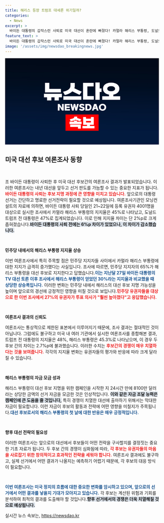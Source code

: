 ```yaml
---
title: 해리스 등장 트럼프 대세론 위기일까?
categories:
  - News
excerpt: >
  바이든 대통령의 갑작스런 사퇴로 미국 대선이 혼란에 빠졌다! 카멀라 해리스 부통령, 도널드 트럼프와 단 2% 차이로 초박빙 접전을 벌이며 민주당 지지율이 급상승! 과연 누가 승자가 될까? 클릭해 보세요!
feature_text: >
  바이든 대통령의 갑작스런 사퇴로 미국 대선이 혼란에 빠졌다! 카멀라 해리스 부통령, 도널드 트럼프와 단 2% 차이로 초박빙 접전을 벌이며 민주당 지지율이 급상승! 과연 누가 승자가 될까? 클릭해 보세요!
image: '/assets/img/newsdao_breakingnews.jpg'
---
```


<p><img src="/assets/img/newsdao_breakingnews.jpg" alt="cryptoinkorea 속보" /></p>

<h2 data-ke-size="size26">미국 대선 후보 여론조사 동향</h2>

<p data-ke-size="size16">&nbsp;</p>

<p>조 바이든 대통령이 사퇴한 후 미국 대선 후보간의 여론조사 결과가 발표되었습니다. 이러한 여론조사는 내년 대선을 앞두고 선거 판도를 가늠할 수 있는 중요한 지표가 됩니다.<b><span style="color: #ee2323;">바이든 대통령의 사퇴는 후보 지명 과정에 큰 영향을 미치고 있습니다.</span></b> 앞으로의 대통령 선거는 간단하고 명료한 선거전략이 필요할 것으로 예상됩니다. 여론조사기관인 모닝컨설트의 자료에 의하면, 바이든 대통령 사퇴 당일인 21~22일에 등록 유권자 4001명을 대상으로 실시한 조사에서 카멀라 해리스 부통령의 지지율은 45%로 나타났고, 도널드 트럼프 전 대통령은 47%로 집계되었습니다. 이로 인해 지지율 차이는 단 2%p로 크게 좁혀졌습니다.<b><span style="background-color: #21538527;">바이든 대통령의 사퇴 전에는 6%p 차이가 있었으나, 이 차이가 감소했습니다.</span></b></p>

<p data-ke-size="size16">&nbsp;</p>

<p><strong>민주당 내에서의 해리스 부통령 지지율 상승</strong></p>

<p>이번 여론조사에서 특히 주목할 점은 민주당 지지자들 사이에서 카멀라 해리스 부통령에 대한 지지가 급격히 증가했다는 사실입니다. 조사에 따르면, 민주당 지지자의 65%가 해리스 부통령을 대선 후보로 지지한다고 답했습니다.<b><span style="color: #1a5490;">이는 지난달 27일 바이든 대통령의 TV 대선 토론 이후 조사에서 해리스 부통령이 얻었던 30%라는 지지율과 비교했을 때 상당한 상승폭입니다.</span></b> 이러한 변화는 민주당 내에서 해리스의 대선 후보 지명 가능성을 높이며 앞으로의 경선에 긍정적인 영향을 미칠 것으로 보입니다.<b><span style="color: #ee2323;">민주당 유권자들을 대상으로 한 이번 조사에서 27%의 유권자가 투표 의사가 "훨씬 높아졌다"고 응답했습니다.</span></b></p>

<p data-ke-size="size16">&nbsp;</p>

<p><strong>여론조사 결과의 신뢰도</strong></p>

<p>여론조사는 통상적으로 제한된 표본에서 이루어지기 때문에, 조사 결과는 절대적인 것이 아닙니다. 그럼에도 불구하고 미국 내 여러 기관에서 실시한 여론조사를 종합해본 결과, 트럼프 전 대통령의 지지율은 48%, 해리스 부통령은 45.3%로 나타났으며, 이 경우 두 후보 간의 차이는 2.7%p에 불과했습니다. 이러한 수치는 <b><span style="color: #ee2323;">후보간의 경쟁이 매우 치열하다는 것을 보여줍니다.</span></b> 각각의 지지율 변화는 유권자들의 평가와 반응에 따라 크게 달라질 수 있습니다.</p>

<p data-ke-size="size16">&nbsp;</p>

<p><strong>해리스 부통령의 자금 모금 성과</strong></p>

<p>해리스 부통령이 대선 후보 지명을 위한 캠페인을 시작한 지 24시간 만에 8100만 달러라는 상당한 금액의 선거 자금을 모금한 것은 인상적입니다. <b><span style="background-color: #21538527;">이와 같은 자금 조달 능력은 캠페인에 큰 도움을 줄 것입니다,</span></b> 특히 경쟁이 치열한 대선에 출마하기 위해서는 막대한 자금이 필요합니다. 이런 자금이 후보의 활동과 전략에 어떤 영향을 미칠지가 주목됩니다.<b><span style="color: #1a5490;">대선 후보로서의 해리스 부통령의 첫 날에 대한 반응은 매우 긍정적입니다.</span></b></p>

<p data-ke-size="size16">&nbsp;</p>

<p><strong>향후 대선 전략의 필요성</strong></p>

<p>이러한 여론조사는 앞으로의 대선에서 후보들이 어떤 전략을 구사할지를 결정짓는 중요한 기초 자료가 됩니다. 두 후보 간의 경쟁이 심화됨에 따라, <b><span style="color: #ee2323;">각 후보는 유권자들의 마음을 사로잡기 위한 <b>창의적이고 효과적인 전략</b>을 세워야 합니다.</span></b> 여론조사 결과에도 불구하고, 실제 선거에서 어떤 결과가 나올지는 예측하기 어렵기 때문에, 각 후보의 대응 방식이 필요합니다.</p>

<p data-ke-size="size16">&nbsp;</p>

<p><b><span style="color: #1a5490;">이번 여론조사는 미국 정치의 흐름에 대한 중요한 변화를 암시하고 있으며, 앞으로의 선거에서 어떤 결과를 낳을지 기대가 모아지고 있습니다.</span></b>  각 후보는 계산된 위험과 기회를 분석하여 최적의 결과를 도출해야 할 것입니다.<b><span style="background-color: #21538527;">향후 선거에서의 경쟁은 더욱 치열해질 것으로 예상됩니다.</span></b> </p>
실시간 뉴스 속보는, <a href="https://newsdao.kr" rel="dofollow">https://newsdao.kr</a>


